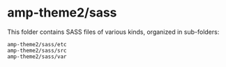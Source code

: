 # amp-theme2/sass

This folder contains SASS files of various kinds, organized in sub-folders:

    amp-theme2/sass/etc
    amp-theme2/sass/src
    amp-theme2/sass/var
